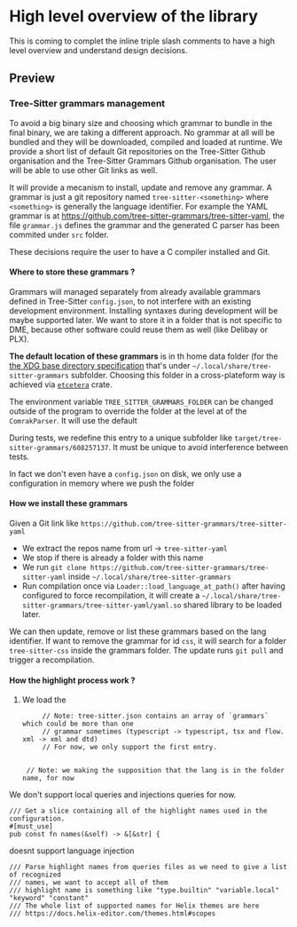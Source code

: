 # High level overview of the library
This is coming to complet the inline triple slash comments to have a high level overview and understand design decisions.

## Preview

### Tree-Sitter grammars management
To avoid a big binary size and choosing which grammar to bundle in the final binary, we are taking a different approach. No grammar at all will be bundled and they will be downloaded, compiled and loaded at runtime. We provide a short list of default Git repositories on the Tree-Sitter Github organisation and the Tree-Sitter Grammars Github organisation. The user will be able to use other Git links as well.

It will provide a mecanism to install, update and remove any grammar. A grammar is just a git repository named `tree-sitter-<something>` where `<something>` is generally the language identifier. For example the YAML grammar is at https://github.com/tree-sitter-grammars/tree-sitter-yaml, the file `grammar.js` defines the grammar and the generated C parser has been commited under `src` folder.

These decisions require the user to have a C compiler installed and Git.

#### Where to store these grammars ?

Grammars will managed separately from already available grammars defined in Tree-Sitter `config.json`, to not interfere with an existing development environment. Installing syntaxes during development will be maybe supported later. We want to store it in a folder that is not specific to DME, because other software could reuse them as well (like Delibay or PLX).

**The default location of these grammars** is in th home data folder (for the [the XDG base directory specification](https://specifications.freedesktop.org/basedir-spec/latest/#basics) that's under `~/.local/share/tree-sitter-grammars` subfolder. Choosing this folder in a cross-plateform way is achieved via [`etcetera`](https://crates.io/crates/etcetera) crate.

The environment variable `TREE_SITTER_GRAMMARS_FOLDER` can be changed outside of the program to override the folder at the level at of the `ComrakParser`. It will use the default 

During tests, we redefine this entry to a unique subfolder like `target/tree-sitter-grammars/608257137`. It must be unique to avoid interference between tests.

In fact we don't even have a `config.json` on disk, we only use a configuration in memory where we push the folder

#### How we install these grammars
Given a Git link like `https://github.com/tree-sitter-grammars/tree-sitter-yaml`
- We extract the repos name from url -> `tree-sitter-yaml`
- We stop if there is already a folder with this name
- We run `git clone https://github.com/tree-sitter-grammars/tree-sitter-yaml` inside `~/.local/share/tree-sitter-grammars`
- Run compilation once via `Loader::load_language_at_path()` after having configured to force recompilation, it will create a `~/.local/share/tree-sitter-grammars/tree-sitter-yaml/yaml.so` shared library to be loaded later.

We can then update, remove or list these grammars based on the lang identifier. If want to remove the grammar for id `css`, it will search for a folder `tree-sitter-css` inside the grammars folder. The update runs `git pull` and trigger a recompilation.

#### How the highlight process work ?
1. We load the

            // Note: tree-sitter.json contains an array of `grammars` which could be more than one
            // grammar sometimes (typescript -> typescript, tsx and flow. xml -> xml and dtd)
            // For now, we only support the first entry.


        // Note: we making the supposition that the lang is in the folder name, for now
We don't support local queries and injections queries for now.



    /// Get a slice containing all of the highlight names used in the configuration.
    #[must_use]
    pub const fn names(&self) -> &[&str] {

doesnt support language injection



    /// Parse highlight names from queries files as we need to give a list of recognized
    /// names, we want to accept all of them
    /// highlight name is something like "type.builtin" "variable.local" "keyword" "constant"
    /// The whole list of supported names for Helix themes are here
    /// https://docs.helix-editor.com/themes.html#scopes
